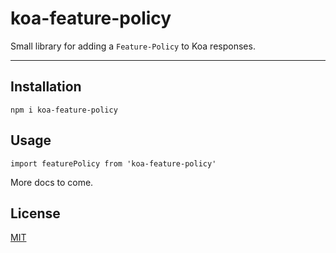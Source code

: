 # koa-feature-policy

Small library for adding a `Feature-Policy` to Koa responses.

--------

## Installation

`npm i koa-feature-policy`

## Usage

`import featurePolicy from 'koa-feature-policy'`

More docs to come.

## License

[MIT](./LICENSE.md)

